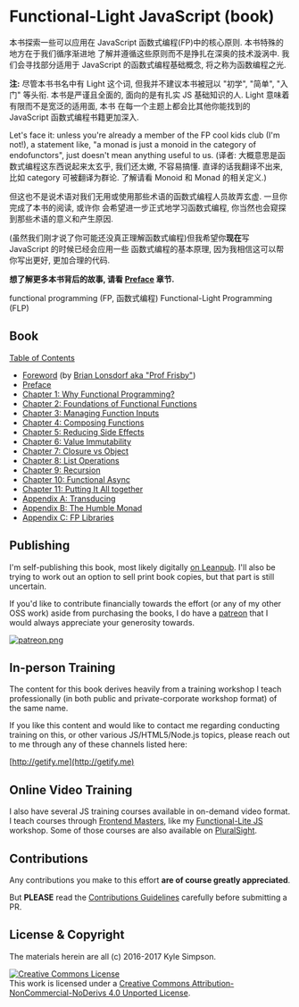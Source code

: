 # Functional-Light JavaScript (book)

本书探索一些可以应用在 JavaScript 函数式编程(FP)中的核心原则. 本书特殊的地方在于我们循序渐进地
了解并遵循这些原则而不是挣扎在深奥的技术漩涡中. 我们会寻找部分适用于 JavaScript 的函数式编程基础概念,
将之称为函数编程之光.

**注:** 尽管本书书名中有 Light 这个词, 但我并不建议本书被冠以 "初学", "简单", "入门" 等头衔.
本书是严谨且全面的, 面向的是有扎实 JS 基础知识的人. Light 意味着有限而不是宽泛的适用面, 本书
在每一个主题上都会比其他你能找到的 JavaScript 函数式编程书籍更加深入.

Let's face it: unless you're already a member of the FP cool kids club (I'm not!), a statement like, "a monad is just a monoid in the category of endofunctors", just doesn't mean anything useful to us.
(译者: 大概意思是函数式编程这东西说起来太玄乎, 我们还太嫩, 不容易搞懂. 直译的话我翻译不出来,
比如 category 可被翻译为群论. 了解请看 Monoid 和 Monad 的相关定义.)

但这也不是说术语对我们无用或使用那些术语的函数式编程人员故弄玄虚. 一旦你完成了本书的阅读, 或许你
会希望进一步正式地学习函数式编程, 你当然也会窥探到那些术语的意义和产生原因.

(虽然我们刚才说了你可能还没真正理解函数式编程)但我希望你**现在**写 JavaScript 的时候已经会应用一些
函数式编程的基本原理, 因为我相信这可以帮你写出更好, 更加合理的代码.

**想了解更多本书背后的故事, 请看 [Preface](preface.md) 章节.**

functional programming (FP, 函数式编程)
Functional-Light Programming (FLP)

## Book

[Table of Contents](toc.md)

* [Foreword](foreword.md) (by [Brian Lonsdorf aka "Prof Frisby"](https://twitter.com/DrBoolean))
* [Preface](preface.md)
* [Chapter 1: Why Functional Programming?](ch1.md)
* [Chapter 2: Foundations of Functional Functions](ch2.md)
* [Chapter 3: Managing Function Inputs](ch3.md)
* [Chapter 4: Composing Functions](ch4.md)
* [Chapter 5: Reducing Side Effects](ch5.md)
* [Chapter 6: Value Immutability](ch6.md)
* [Chapter 7: Closure vs Object](ch7.md)
* [Chapter 8: List Operations](ch8.md)
* [Chapter 9: Recursion](ch9.md)
* [Chapter 10: Functional Async](ch10.md)
* [Chapter 11: Putting It All together](ch11.md)
* [Appendix A: Transducing](apA.md)
* [Appendix B: The Humble Monad](apB.md)
* [Appendix C: FP Libraries](apC.md)

## Publishing

I'm self-publishing this book, most likely digitally [on Leanpub](https://leanpub.com/fljs/). I'll also be trying to work out an option to sell print book copies, but that part is still uncertain.

If you'd like to contribute financially towards the effort (or any of my other OSS work) aside from purchasing the books, I do have a [patreon](https://www.patreon.com/getify) that I would always appreciate your generosity towards.

<a href="https://www.patreon.com/getify">[![patreon.png](https://s11.postimg.org/axpzguh77/patreon.png)](https://www.patreon.com/getify)</a>

## In-person Training

The content for this book derives heavily from a training workshop I teach professionally (in both public and private-corporate workshop format) of the same name.

If you like this content and would like to contact me regarding conducting training on this, or other various JS/HTML5/Node.js topics, please reach out to me through any of these channels listed here:

[http://getify.me](http://getify.me)

## Online Video Training

I also have several JS training courses available in on-demand video format. I teach courses through [Frontend Masters](https://FrontendMasters.com), like my [Functional-Lite JS](https://frontendmasters.com/courses/functional-js-lite/) workshop. Some of those courses are also available on [PluralSight](https://www.pluralsight.com/search?q=kyle%20simpson&categories=all).

## Contributions

Any contributions you make to this effort **are of course greatly appreciated**.

But **PLEASE** read the [Contributions Guidelines](CONTRIBUTING.md) carefully before submitting a PR.

## License & Copyright

The materials herein are all (c) 2016-2017 Kyle Simpson.

<a rel="license" href="http://creativecommons.org/licenses/by-nc-nd/4.0/"><img alt="Creative Commons License" style="border-width:0" src="https://i.creativecommons.org/l/by-nc-nd/4.0/88x31.png" /></a><br />This work is licensed under a <a rel="license" href="http://creativecommons.org/licenses/by-nc-nd/4.0/">Creative Commons Attribution-NonCommercial-NoDerivs 4.0 Unported License</a>.
